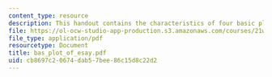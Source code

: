 ```yaml
---
content_type: resource
description: This handout contains the characteristics of four basic plots.
file: https://ol-ocw-studio-app-production.s3.amazonaws.com/courses/21w-735-writing-and-reading-the-essay-fall-2004/cb8697c20674dab57bee86c15d8c22d2_bas_plot_of_esay.pdf
file_type: application/pdf
resourcetype: Document
title: bas_plot_of_esay.pdf
uid: cb8697c2-0674-dab5-7bee-86c15d8c22d2
---
```


